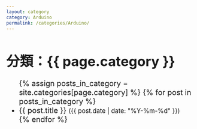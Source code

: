 ```yaml
---
layout: category
category: Arduino
permalink: /categories/Arduino/
---
```

<style>
  h1 {
    font-size: 36px; /* 大標題字體 */
  }
  ul {
    font-size: 20px; /* 清單字體 */
  }
  ul li a {
    font-size: 20px; /* 連結字體 */
    text-decoration: none;
  }
  ul li a:hover {
    text-decoration: underline;
  }
</style>
<h1>分類：{{ page.category }}</h1>

<ul>
  {% assign posts_in_category = site.categories[page.category] %}
  {% for post in posts_in_category %}
    <li>
      <a href="{{ site.baseurl }}{{ post.url }}">{{ post.title }}</a>
      <small>({{ post.date | date: "%Y-%m-%d" }})</small>
    </li>
  {% endfor %}
</ul>
